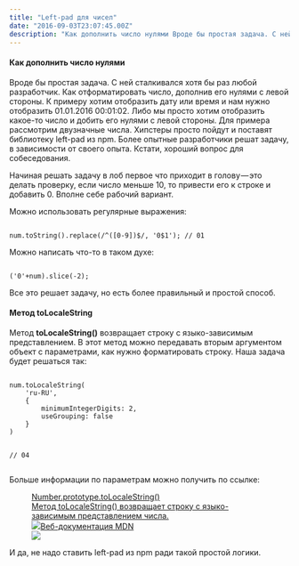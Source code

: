 ```yaml
---
title: "Left-pad для чисел"
date: "2016-09-03T23:07:45.00Z"
description: "Как дополнить число нулями Вроде бы простая задача. С ней сталкивался хотя бы раз любой разработчик. Как отформатировать число, "
---
```


<h4 id="-">Как дополнить число нулями</h4><p>Вроде бы простая задача. С ней сталкивался хотя бы раз любой разработчик. Как отформатировать число, дополнив его нулями с левой стороны. К примеру хотим отобразить дату или время и нам нужно отобразить 01.01.2016 00:01:02. Либо мы просто хотим отобразить какое-то число и добить его нулями с левой стороны. Для примера рассмотрим двузначные числа. Хипстеры просто пойдут и поставят библиотеку left-pad из npm. Более опытные разработчики решат задачу, в зависимости от своего опыта. Кстати, хороший вопрос для собеседования.</p><p>Начиная решать задачу в лоб первое что приходит в голову — это делать проверку, если число меньше 10, то привести его к строке и добавить 0. Вполне себе рабочий вариант.</p><p>Можно использовать регулярные выражения:</p><pre><code class="language-javascript">
num.toString().replace(/^([0-9])$/, '0$1'); // 01
</code></pre><p>Можно написать что-то в таком духе:</p><pre><code class="language-javascript">
('0'+num).slice(-2);
</code></pre><p>Все это решает задачу, но есть более правильный и простой способ.</p><h4 id="-tolocalestring">Метод toLocaleString</h4><p>Метод <strong><strong>toLocaleString()</strong></strong> возвращает строку с языко-зависимым представлением. В этот метод можно передавать вторым аргументом объект с параметрами, как нужно форматировать строку. Наша задача будет решаться так:</p><pre><code class="language-javascript">
num.toLocaleString(
    'ru-RU',
    {
        minimumIntegerDigits: 2,
        useGrouping: false
    }
)

// 04</code></pre><p>Больше информации по параметрам можно получить по ссылке:</p><figure class="kg-card kg-bookmark-card"><a class="kg-bookmark-container" href="https://developer.mozilla.org/ru/docs/Web/JavaScript/Reference/Global_Objects/Number/toLocaleString"><div class="kg-bookmark-content"><div class="kg-bookmark-title">Number.prototype.toLocaleString()</div><div class="kg-bookmark-description">Метод toLocaleString() возвращает строку с языко-зависимым представлением числа.</div><div class="kg-bookmark-metadata"><img class="kg-bookmark-icon" src="https://developer.mozilla.org/static/img/favicon144.e7e21ca263ca.png"><span class="kg-bookmark-publisher">Веб-документация MDN</span></div></div><div class="kg-bookmark-thumbnail"><img src="https://developer.mozilla.org/static/img/opengraph-logo.72382e605ce3.png"></div></a></figure><p>И да, не надо ставить left-pad из npm ради такой простой логики.</p>

